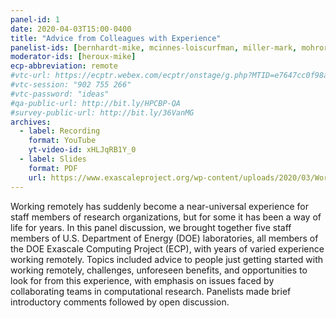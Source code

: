 ```yaml
---
panel-id: 1
date: 2020-04-03T15:00-0400
title: "Advice from Colleagues with Experience"
panelist-ids: [bernhardt-mike, mcinnes-loiscurfman, miller-mark, mohror-kathryn, raybourn-elaine]
moderator-ids: [heroux-mike]
ecp-abbreviation: remote
#vtc-url: https://ecptr.webex.com/ecptr/onstage/g.php?MTID=e7647cc0f98a8d0edacdd8e79f9c3b997
#vtc-session: "902 755 266"
#vtc-password: "ideas"
#qa-public-url: http://bit.ly/HPCBP-QA
#survey-public-url: http://bit.ly/36VanMG
archives:
  - label: Recording
    format: YouTube
    yt-video-id: xHLJqRB1Y_0
  - label: Slides
    format: PDF
    url: https://www.exascaleproject.org/wp-content/uploads/2020/03/WorkingRemotelyPanel-2020-04-03-final21.pdf
---
```

Working remotely has suddenly become a near-universal experience for
staff members of research organizations, but for some it has been a
way of life for years.  In this panel discussion, we brought together
five staff members of U.S. Department of Energy (DOE) laboratories,
all members of the DOE Exascale Computing Project (ECP), with years of
varied experience working remotely.  Topics included advice to people
just getting started with working remotely, challenges, unforeseen
benefits, and opportunities to look for from this experience, with
emphasis on issues faced by collaborating teams in computational
research.  Panelists made brief introductory comments followed by open
discussion.